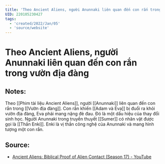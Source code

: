 ```yaml
---
title: 'Theo Ancient Aliens, người Anunnaki liên quan đến con rắn trong vườn địa đàng'
UID: 220105230427
tags:
  - 'created/2022/Jan/05'
  - 'source/website'
---
```

# Theo Ancient Aliens, người Anunnaki liên quan đến con rắn trong vườn địa đàng

## Notes:

Theo [[Phim tài liệu Ancient Aliens]], người [[Anunnaki]] liên quan đến con rắn trong [[Vườn địa đàng]]. Con rắn khiến [[Adam và Eva]] bị đuổi ra khỏi vườn địa đàng, Eva phải mang nặng đẻ đau. Đó là một dấu hiệu của thay đổi sinh học. Người Anunnaki trong truyền thuyết [[Sumer]] có nhân vật được gọi là [[Thần Enki]]. Enki là vị thần công nghệ của Anunnaki và mang hình tượng một con rắn.

## Source:
- [Ancient Aliens: Biblical Proof of Alien Contact (Season 17) - YouTube](https://www.youtube.com/watch?v=jMPFd8k7jGo)